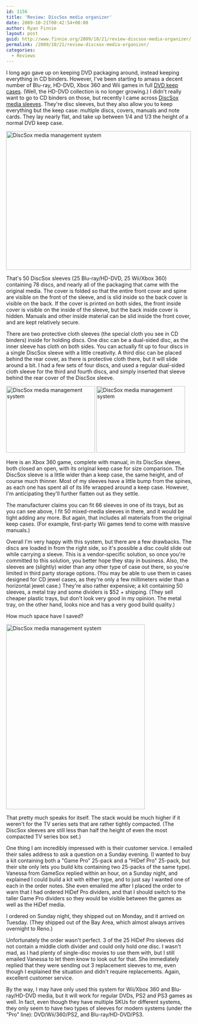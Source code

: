 ```yaml
---
id: 1156
title: 'Review: DiscSox media organizer'
date: 2009-10-21T00:42:54+00:00
author: Ryan Finnie
layout: post
guid: http://www.finnie.org/2009/10/21/review-discsox-media-organizer/
permalink: /2009/10/21/review-discsox-media-organizer/
categories:
  - Reviews
---
```

I long ago gave up on keeping DVD packaging around, instead keeping everything in CD binders. However, I've been starting to amass a decent number of Blu-ray, HD-DVD, Xbox 360 and Wii games in full [DVD keep cases](http://en.wikipedia.org/wiki/Keep_case). (Well, the HD-DVD collection is no longer growing.) I didn't really want to go to CD binders on those, but recently I came across [DiscSox media sleeves](http://www.discsox.com/). They're disc sleeves, but they also allow you to keep everything but the keep case: multiple discs, covers, manuals and note cards. They lay nearly flat, and take up between 1/4 and 1/3 the height of a normal DVD keep case.

[<img src="http://farm3.static.flickr.com/2698/4031447454_e86c9bc775.jpg" width="500" height="375" alt="DiscSox media management system" />](http://www.flickr.com/photos/fo0bar/4031447454/ "DiscSox media management system by Ryan Finnie, on Flickr")

That's 50 DiscSox sleeves (25 Blu-ray/HD-DVD, 25 Wii/Xbox 360) containing 78 discs, and nearly all of the packaging that came with the original media. The cover is folded so that the entire front cover and spine are visible on the front of the sleeve, and is slid inside so the back cover is visible on the back. If the cover is printed on both sides, the front inside cover is visible on the inside of the sleeve, but the back inside cover is hidden. Manuals and other inside material can be slid inside the front cover, and are kept relatively secure.

There are two protective cloth sleeves (the special cloth you see in CD binders) inside for holding discs. One disc can be a dual-sided disc, as the inner sleeve has cloth on both sides. You can actually fit up to four discs in a single DiscSox sleeve with a little creativity. A third disc can be placed behind the rear cover, as there is protective cloth there, but it will slide around a bit. I had a few sets of four discs, and used a regular dual-sided cloth sleeve for the third and fourth discs, and simply inserted that sleeve behind the rear cover of the DiscSox sleeve.

[<img src="http://farm3.static.flickr.com/2708/4030693515_df518ae9ca_m.jpg" width="240" height="180" alt="DiscSox media management system" />](http://www.flickr.com/photos/fo0bar/4030693515/ "DiscSox media management system by Ryan Finnie, on Flickr") [<img src="http://farm4.static.flickr.com/3047/4031448262_35cb8991ba_m.jpg" width="240" height="180" alt="DiscSox media management system" />](http://www.flickr.com/photos/fo0bar/4031448262/ "DiscSox media management system by Ryan Finnie, on Flickr")

Here is an Xbox 360 game, complete with manual, in its DiscSox sleeve, both closed an open, with its original keep case for size comparison. The DiscSox sleeve is a little wider than a keep case, the same height, and of course much thinner. Most of my sleeves have a little bump from the spines, as each one has spent all of its life wrapped around a keep case. However, I'm anticipating they'll further flatten out as they settle.

The manufacturer claims you can fit 66 sleeves in one of its trays, but as you can see above, I fit 50 mixed-media sleeves in there, and it would be tight adding any more. But again, that includes all materials from the original keep cases. (For example, first-party Wii games tend to come with massive manuals.)

Overall I'm very happy with this system, but there are a few drawbacks. The discs are loaded in from the right side, so it's possible a disc could slide out while carrying a sleeve. This is a vendor-specific solution, so once you're committed to this solution, you better hope they stay in business. Also, the sleeves are (slightly) wider than any other type of case out there, so you're limited in third party storage options. (You may be able to use them in cases designed for CD jewel cases, as they're only a few millimeters wider than a horizontal jewel case.) They're also rather expensive; a kit containing 50 sleeves, a metal tray and some dividers is $52 + shipping. (They sell cheaper plastic trays, but don't look very good in my opinion. The metal tray, on the other hand, looks nice and has a very good build quality.)

How much space have I saved?

[<img src="http://farm4.static.flickr.com/3511/4031447020_61c29f397b.jpg" width="375" height="500" alt="DiscSox media management system" />](http://www.flickr.com/photos/fo0bar/4031447020/ "DiscSox media management system by Ryan Finnie, on Flickr")

That pretty much speaks for itself. The stack would be much higher if it weren't for the TV series sets that are rather tightly compacted. (The DiscSox sleeves are still less than half the height of even the most compacted TV series box set.)

One thing I am incredibly impressed with is their customer service. I emailed their sales address to ask a question on a Sunday evening. (I wanted to buy a kit containing both a "Game Pro" 25-pack and a "HiDef Pro" 25-pack, but their site only lets you build kits containing two 25-packs of the same type). Vanessa from GameSox replied within an hour, on a Sunday night, and explained I could build a kit with either type, and to just say I wanted one of each in the order notes. She even emailed me after I placed the order to warn that I had ordered HiDef Pro dividers, and that I should switch to the taller Game Pro dividers so they would be visible between the games as well as the HiDef media.

I ordered on Sunday night, they shipped out on Monday, and it arrived on Tuesday. (They shipped out of the Bay Area, which almost always arrives overnight to Reno.)

Unfortunately the order wasn't perfect. 3 of the 25 HiDef Pro sleeves did not contain a middle cloth divider and could only hold one disc. I wasn't mad, as I had plenty of single-disc movies to use them with, but I still emailed Vanessa to let them know to look out for that. She immediately replied that they were sending out 3 replacement sleeves to me, even though I explained the situation and didn't require replacements. Again, excellent customer service.

By the way, I may have only used this system for Wii/Xbox 360 and Blu-ray/HD-DVD media, but it will work for regular DVDs, PS2 and PS3 games as well. In fact, even though they have multiple SKUs for different systems, they only seem to have two types of sleeves for modern systems (under the "Pro" line): DVD/Wii/360/PS2, and Blu-ray/HD-DVD/PS3.

